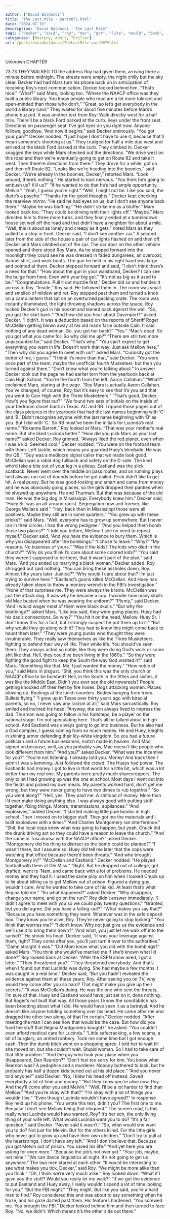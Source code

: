 ```yaml
---

author: ["David Baldacci"]
title: "The Last Mile - part0075.html"
date: "2024-07-19"
description: "David Baldacci - The Last Mile"
tags: ["decker", "said", "roy", "mar", "got", "like", "would", "back", "know", "going", "see", "asked", "huey", "get", "think", "never", "looked", "lot", "u", "always", "look", "well", "could", "mcclellan", "two"]
categories: [Mystery, Adult, Thriller]
url: /posts/davidbaldacci/TheLastMile-part0075html

---
```



Unknown
CHAPTER
73
73
THEY WALKED TO the address Roy had given them, arriving there a minute before midnight. The streets were empty, the night chilly but the sky clear. Decker had had Mars turn his phone back on in anticipation of receiving Roy’s next communication.
Decker looked behind him. “That’s nice.”
“What?” said Mars, looking too.
“Where the NAACP office was they built a public library. You know people who read are a lot more tolerant and open-minded than those who don’t.”
“Great, so let’s get everybody in the world a library card.”
They waited for about five minutes before Mars’s phone buzzed. It was another text from Roy:
Walk directly west for a half mile. There’ll be a black Ford parked at the curb. Keys under the front seat. Directions on passenger seat. I’ve got eyes on you right now. Anyone follows, goodbye.
“And now it begins,” said Decker ominously.
“You got your gun?”
Decker nodded. “I just hope I don’t have to use it, because that’ll mean someone’s shooting at us.”
They trudged for half a mile due west and arrived at the black Ford parked at the curb. They climbed in. Decker snagged the keys while Mars checked out the directions.
“We drive west on this road and then we’re eventually going to get on Route 82 and take it west. Then there’re directions from there.”
They drove for a while, got on and then off Route 82.
“Looks like we’re heading into the boonies,” said Decker.
“We’re already in the boonies, Decker,” retorted Mars. “Look around, there’s nothing.” He started to look nervous. “You think he’s going to ambush us? Kill us?”
“If he wanted to do that he’s had ample opportunity, Melvin.”
“Yeah, I guess you’re right.”
“Well, I might not be. Like you said, the dude’s a psycho.”
“Thanks for the good thoughts.”
Decker kept checking the rearview mirror. “He said he had eyes on us, but I don’t see anyone back there.”
“Maybe he was bluffing.”
“He didn’t strike me as a bluffer.”
Mars looked back too. “They could be driving with their lights off.”
“Maybe.”
Mars directed him to three more turns, and they finally ended at a tumbledown house set well off the road and that didn’t have a neighbor for about a mile.
“Well, this is about as lonely and creepy as it gets,” noted Mars as they pulled to a stop in front.
Decker said, “I don’t see another car.”
A second later from the side of the house a pair of car lights flashed on and then off.
Decker and Mars climbed out of the car.
The car door on the other vehicle opened and there stood Roy Mars.
As he stepped forward into the moonlight they could see he was dressed in faded dungarees, an overcoat, flannel shirt, and work boots. The gun he held in his right hand was large and pointed at them.
Decker stepped forward and said, “I don’t think there’s a need for that.”
“How about the gun in your waistband, Decker? I can see the bulge from here. Even with your big gut.”
“It’s not as big as it used to be.”
“Congratulations. Pull it out muzzle first.”
Decker did so and handed it across to Roy.
“Inside,” Roy said.
He followed them in.
The room was small and smelled of mildew and rot. Roy stepped past them and turned a knob on a camp lantern that sat on an overturned packing crate. The room was instantly illuminated, the light throwing shadows across the space.
Roy tucked Decker’s gun in his pocket and leaned back against the wall. “So, you got the skirt back.”
“And how did you hear about Davenport?” asked Decker.
“I didn’t. It was a deduction based on the reports of Sheriff Roger McClellan getting blown away at his old man’s farm outside Cain. It said nothing of any dead woman. So, you got her back?”
“Yes.”
“Mac’s dead. So you got what you came for. So why dial me up?”
“There are still two more unaccounted for,” said Decker. “That’s why.”
“You can’t expect to get everything you want in life. Doesn’t work that way. Just ask Mellow here.”
“Then why did you agree to meet with us?” asked Mars.
“Curiosity got the better of me, I guess.”
“I think it’s more than that,” said Decker. “You were once part of the team, maybe the unofficial fourth Musketeer, but then you turned against them.”
“Don’t know what you’re talking about.”
In answer Decker took out the page he had earlier torn from the yearbook back at Cain High School.
“You’re the fourth from the left, Aaron Callahan.”
“What?” exclaimed Mars, staring at the page.
“Roy Mars is actually Aaron Callahan. You’ve changed, of course, Roy, but it’s easy to see that it’s you and that you went to Cain High with the Three Musketeers.”
“That’s good, Decker. How’d you figure that out?”
“We found two sets of initials on the inside of your bedroom closet back in Texas. AC and RB. I ripped those pages out of the class pictures in the yearbook that had the last names beginning with ‘C’ and ‘B.’ Didn’t recognize anyone with the last name beginning with ‘B’ as you. But I did with ‘C.’ So RB must’ve been the initials for Lucinda’s real name.”
“Roxanne Barrett.” Roy looked at Mars. “That was your mother’s real name. But she liked Lucinda better.”
“How did you pick Mars as your last name?” asked Decker.
Roy grinned. “Always liked the red planet, even when I was a kid. Seemed cool.”
Decker nodded. “You were on the football team with them. Left tackle, which means you guarded Huey’s blindside. He was the QB.”
“Guy was a mediocre signal caller that we made look good. McClellan was a rabid dog fullback and safety on the D-side. The kind who’d take a bite out of your leg in a pileup. Eastland was the slick scatback. Never went over the middle on pass routes, and on running plays he’d always run out of bounds before he got nailed. Prick didn’t like to get hit. A real pussy. But he was good-looking and smart and came from money and he was obviously going places, so the girls dropped their panties when he showed up anywhere. He and Thurman. But that was because of the old man. He was the big dog in Mississippi. Everybody knew him.”
Decker said, “Huey Sr. was an all-around racist. Segregation now and forever, like George Wallace said.”
“Hey, back then in Mississippi those were all positives. Maybe they still are in some quarters.”
“You grew up with these pricks?” said Mars.
“Well, everyone has to grow up somewhere. But I never ran in their circles. I had the wrong pedigree.”
“And you helped them bomb those two places?”
“I told you before, Mellow. I see no need to repeat myself.”
Decker said, “And you have the evidence to bury them. Which is why you disappeared after the bombings.”
“I chose to leave.”
“Why?”
“My reasons. No business of yours.”
“Was it the kids? The kids who died in the church?”
“Why do you think I’d care about some colored kids?”
“You said they weren’t supposed to be there, that it wasn’t part of the plan,” said Mars.
“And you ended up marrying a black woman,” Decker added.
Roy shrugged but said nothing.
“You can bring these assholes down, Roy. Almost fifty years later. Justice?”
“Why would I care about that? I’m just trying to survive here.”
“Eastland’s goons killed McClellan. And Huey has already taken steps to throw a monkey wrench in the FBI’s investigation.”
“None of that surprises me. They were always the brains. McClellan was just the attack dog. It was why he became a cop. I wonder how many skulls old Mac busted when he was wearing the uniform?”
“Plenty,” said Decker. “And I would wager most of them were black skulls.”
“But why the bombings?” asked Mars. “Like you said, they were going places. Huey had his dad’s connections. So why?”
“You hit it on the head, Mellow. Huey Sr. I don’t know this for a fact, but I strongly suspect he put them up to it.”
“But why would they go along with it? They had to know this might come back to haunt them later.”
“They were young punks who thought they were invulnerable. They really saw themselves as like the Three Musketeers, fighting to defend their way of life. Their white life. You should’ve seen them. They always acted so noble, like they were doing God’s work or some shit like that. Hell, they could’ve been living in the 1860s.”
“So they were fighting the good fight to keep the South the way God wanted it?” said Mars.
“Something like that. Me, I just wanted the money.”
“How noble of you,” said Mars in disgust.
“Shit, you think this was the only church or NAACP office to be bombed? Hell, in the South in the fifties and sixties, it was like the Middle East. Didn’t you ever see the old newsreels? People getting knocked off their feet by fire hoses. Dogs attacking women. Places blowing up. Beatings at the lunch counters. Bodies hanging from trees. Bullets flying.”
“I grew up in Texas over thirty years ago with biracial parents, so no, I never saw any racism at all,” said Mars sarcastically.
Roy smiled and inclined his head. “Anyway, the son always lived to impress the dad. Thurman was going to follow in his footsteps, be a player on the national stage. I’m not speculating here. That’s all he talked about in high school. And Eastland was always going to go into business. But he also had a God complex, I guess coming from so much money. He and Huey, knights in shining armor defending their lily-white kingdom. So you had a future politician and a future businessman, match made in heaven. And Mac signed on because, well, as you probably saw, Mac doesn’t like people who look different from him.”
“And you?” asked Decker. “What was the incentive for you?”
“You’re not listening. I already told you. Money! And back then I admit I was a lemming. Just followed the crowd. The Hueys had power. The Eastlands had money. I got to live in that world for a little bit, which was a lot better than my real one. My parents were pretty much sharecroppers. The only toilet I had growing up was the one at school. Most days I went out into the fields and picked my own meals. My parents worked hard, don’t get me wrong, but they were never going to have two dimes to rub together.”
“So you went along?”
“Hell, yes. They paid me. A shitload of money. More than I’d ever make doing anything else. I was always good with putting stuff together, fixing things. Motors, transmissions, appliances.”
“And explosives,” added Decker.
“I started making little pipe bombs in high school. Then I moved on to bigger stuff. They got me the materials and I built explosives with a timer.”
“And Charles Montgomery ran interference.”
“Shit, the local cops knew what was going to happen, but yeah, Chuck did the drunk driving act so they could have a reason to leave the church.”
“And the same in Tuscaloosa with the NAACP office?” asked Decker. “Montgomery did his thing to distract so the bomb could be planted?”
“I wasn’t there, but I assume so. Huey did tell me later that the cops were watching that office because there’d been threats.”
“And who brought Montgomery in?”
“McClellan and Eastland.”
Decker nodded. “He played football with them at Ole Miss.”
“Right. But he dropped out of college, got drafted, went to ’Nam, and came back with a lot of problems. He needed money and they had it. I used the same ploy on him when I looked Chuck up to lie about killing us to get Mellow out of prison. Figured a dying guy wouldn’t care. And he wanted to take care of his kid. At least that’s what Regina told me.”
“So what happened?” asked Decker. “Why disappear, change your name, and go on the run?”
Roy didn’t answer immediately. “I didn’t agree to meet with you so we could play twenty questions.”
“Granted, but you did agree. Did you have a falling-out?”
“What makes you say that?”
“Because you have something they want. Whatever was in the safe deposit box. They know you’re alive, Roy. They’re never going to stop looking.”
“You think that worries me?”
“I don’t know. Why not just give us the evidence and we’ll use it to bring them down?”
“And what, you just let me walk off into the sunset?” He shook his head.
Decker said, “It was your leverage against them, right? They come after you, you’ll just turn it over to the authorities.”
“Damn straight it was.”
“Did Mom know what you did with the bombings?” asked Mars.
“You think she would’ve married me if she’d known what I’d done?” Roy looked back at Decker. “After the ESPN show aired, I got a letter.”
“They threatened you?”
“They threatened everybody. And that’s when I found out that Lucinda was dying. She had maybe a few months. I was caught in a real bind.”
Decker said, “But you hadn’t revealed the evidence against them all these years, Roy. After seeing you on TV, why would they come after you so hard? That might make you give up their secrets.”
“It was McClellan’s doing. He was the one who sent the threats, I’m sure of that. Huey and Eastland would have just sat on it, done nothing. But Roger’s not built that way. All those years I know the sonofabitch has been brooding about what I did. He would have seen it as a betrayal. And he doesn’t like anyone holding something over his head. He came after me and dragged the other two along, of that I’m certain.”
Decker nodded. “After meeting the man I can see how that would be the case. But how did you fund the stuff that Regina Montgomery bought?” he asked. “You couldn’t even afford medical care for Lucinda.”
“Little safecracking, a few scams, a bit of burglary, an armed robbery. Took me some time but I got enough cash. Then the dumb bitch went on a shopping spree. I told her to wait till she moved on, but she couldn’t wait. Stupid woman. So I had to take care of that little problem.”
“And the guy who took your place when you disappeared, Dan Reardon?”
“Don’t feel too sorry for him. You know what Reardon was? A pedophile and a murderer. Nobody bothered to look, but he probably has half a dozen kids buried out at his old place.”
“And you never told anyone?” said Decker.
“No, I blew his head off instead. Saved everybody a lot of time and money.”
“But they know you’re alive now, Roy. And they’ll come after you and Melvin.”
“Well, I’ll be a lot harder to find than Mellow.”
“And you’re okay with that?”
“I’m okay with a lot of things you wouldn’t be.”
“Even though Lucinda wouldn’t have agreed?”
In response Roy held up his phone. “You wrote this text, didn’t you? The first one to me. Because I don’t see Mellow being that eloquent.”
The screen read, Is this really what Lucinda would have wanted, Roy? It’s her son, the only living thing of your wife left. What would Lucinda want you to do?
“It’s a fair question,” said Decker.
“Never said it wasn’t.”
“So, what would she want you to do? Not just for Melvin. But for the others killed. For the little girls who never got to grow up and have their own children.”
“Don’t try to pull at the heartstrings, I don’t have any left.”
“And I don’t believe that. Because you got Melvin out of prison. You saved his life.”
“And yet here you are asking for even more.”
“Because the job’s not over yet.”
“Your job, maybe, not mine.”
“We can dance linguistics all night. It’s not going to get us anywhere.”
The two men stared at each other.
“It would be interesting to see what makes you tick, Decker,” said Roy.
“We might be more alike than you think.”
“Oh, I think we’re very much alike.” Roy looked down. “What if I gave you the stuff? Would you really let me walk?”
“If we got the evidence to put Eastland and Huey away, I really wouldn’t spend a lot of time looking for you.”
“But the FBI might.”
“They might. But like you said, you’re a hard man to find.”
Roy considered this and was about to say something when he froze, and his gaze darted past them. His features hardened.
“You screwed me. You brought the FBI.”
Decker looked behind him and then turned to face Roy. “No, we didn’t. Which means it’s the other side out there.”
